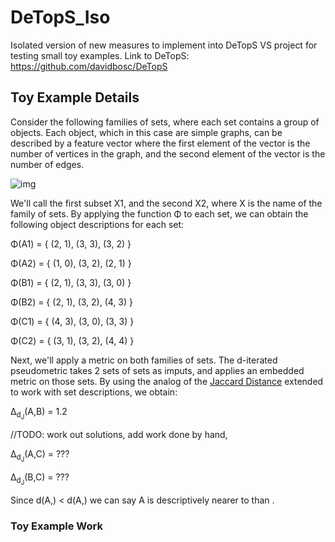 # DeTopS_Iso
Isolated version of new measures to implement into DeTopS
VS project for testing small toy examples. 
Link to DeTopS: https://github.com/davidbosc/DeTopS

## Toy Example Details

Consider the following families of sets, where each set contains a group of objects.  Each object, which in this case are simple graphs, can be described by a feature vector where the first element of the vector is the number of vertices in the graph, and the second element of the vector is the number of edges.

![img](https://i.imgur.com/OkYXySc.png)

We'll call the first subset X1, and the second X2, where X is the name of the family of sets.  By applying the function Φ to each set, we can obtain the following object descriptions for each set: 

Φ(A1) = { (2, 1), (3, 3), (3, 2) }

Φ(A2) = { (1, 0), (3, 2), (2, 1) }

Φ(B1) = { (2, 1), (3, 3), (3, 0) }

Φ(B2) = { (2, 1), (3, 2), (4, 3) }

Φ(C1) = { (4, 3), (3, 0), (3, 3) }

Φ(C2) = { (3, 1), (3, 2), (4, 4) }

Next, we'll apply a metric on both families of sets.  The d-iterated pseudometric takes 2 sets of sets as imputs, and applies an embedded metric on those sets.  By using the analog of the [Jaccard Distance](https://en.wikipedia.org/wiki/Jaccard_index) extended to work with set descriptions, we obtain:

Δ<sub>d<sub>J</sub></sub>(A,B) = 1.2

//TODO: work out solutions, add work done by hand, 

Δ<sub>d<sub>J</sub></sub>(A,C) = ???

Δ<sub>d<sub>J</sub></sub>(B,C) = ???

Since d(A,) < d(A,) we can say A is descriptively nearer to  than .

### Toy Example Work

